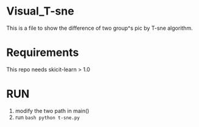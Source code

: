 # Visual_T-sne
This is a file to show the difference of two group^s pic by T-sne algorithm.

# Requirements
This repo needs skicit-learn > 1.0

# RUN
1. modify the two path in main()
2. run ```bash python t-sne.py```
